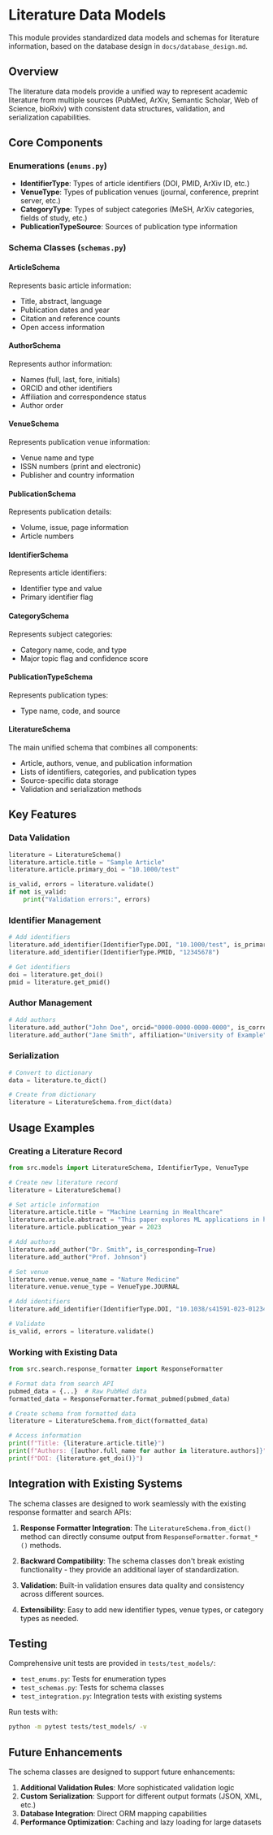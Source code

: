 # Literature Data Models

This module provides standardized data models and schemas for literature information, based on the database design in `docs/database_design.md`.

## Overview

The literature data models provide a unified way to represent academic literature from multiple sources (PubMed, ArXiv, Semantic Scholar, Web of Science, bioRxiv) with consistent data structures, validation, and serialization capabilities.

## Core Components

### Enumerations (`enums.py`)

- **IdentifierType**: Types of article identifiers (DOI, PMID, ArXiv ID, etc.)
- **VenueType**: Types of publication venues (journal, conference, preprint server, etc.)
- **CategoryType**: Types of subject categories (MeSH, ArXiv categories, fields of study, etc.)
- **PublicationTypeSource**: Sources of publication type information

### Schema Classes (`schemas.py`)

#### ArticleSchema
Represents basic article information:
- Title, abstract, language
- Publication dates and year
- Citation and reference counts
- Open access information

#### AuthorSchema
Represents author information:
- Names (full, last, fore, initials)
- ORCID and other identifiers
- Affiliation and correspondence status
- Author order

#### VenueSchema
Represents publication venue information:
- Venue name and type
- ISSN numbers (print and electronic)
- Publisher and country information

#### PublicationSchema
Represents publication details:
- Volume, issue, page information
- Article numbers

#### IdentifierSchema
Represents article identifiers:
- Identifier type and value
- Primary identifier flag

#### CategorySchema
Represents subject categories:
- Category name, code, and type
- Major topic flag and confidence score

#### PublicationTypeSchema
Represents publication types:
- Type name, code, and source

#### LiteratureSchema
The main unified schema that combines all components:
- Article, authors, venue, and publication information
- Lists of identifiers, categories, and publication types
- Source-specific data storage
- Validation and serialization methods

## Key Features

### Data Validation
```python
literature = LiteratureSchema()
literature.article.title = "Sample Article"
literature.article.primary_doi = "10.1000/test"

is_valid, errors = literature.validate()
if not is_valid:
    print("Validation errors:", errors)
```

### Identifier Management
```python
# Add identifiers
literature.add_identifier(IdentifierType.DOI, "10.1000/test", is_primary=True)
literature.add_identifier(IdentifierType.PMID, "12345678")

# Get identifiers
doi = literature.get_doi()
pmid = literature.get_pmid()
```

### Author Management
```python
# Add authors
literature.add_author("John Doe", orcid="0000-0000-0000-0000", is_corresponding=True)
literature.add_author("Jane Smith", affiliation="University of Example")
```

### Serialization
```python
# Convert to dictionary
data = literature.to_dict()

# Create from dictionary
literature = LiteratureSchema.from_dict(data)
```

## Usage Examples

### Creating a Literature Record
```python
from src.models import LiteratureSchema, IdentifierType, VenueType

# Create new literature record
literature = LiteratureSchema()

# Set article information
literature.article.title = "Machine Learning in Healthcare"
literature.article.abstract = "This paper explores ML applications in healthcare."
literature.article.publication_year = 2023

# Add authors
literature.add_author("Dr. Smith", is_corresponding=True)
literature.add_author("Prof. Johnson")

# Set venue
literature.venue.venue_name = "Nature Medicine"
literature.venue.venue_type = VenueType.JOURNAL

# Add identifiers
literature.add_identifier(IdentifierType.DOI, "10.1038/s41591-023-01234-5")

# Validate
is_valid, errors = literature.validate()
```

### Working with Existing Data
```python
from src.search.response_formatter import ResponseFormatter

# Format data from search API
pubmed_data = {...}  # Raw PubMed data
formatted_data = ResponseFormatter.format_pubmed(pubmed_data)

# Create schema from formatted data
literature = LiteratureSchema.from_dict(formatted_data)

# Access information
print(f"Title: {literature.article.title}")
print(f"Authors: {[author.full_name for author in literature.authors]}")
print(f"DOI: {literature.get_doi()}")
```

## Integration with Existing Systems

The schema classes are designed to work seamlessly with the existing response formatter and search APIs:

1. **Response Formatter Integration**: The `LiteratureSchema.from_dict()` method can directly consume output from `ResponseFormatter.format_*()` methods.

2. **Backward Compatibility**: The schema classes don't break existing functionality - they provide an additional layer of standardization.

3. **Validation**: Built-in validation ensures data quality and consistency across different sources.

4. **Extensibility**: Easy to add new identifier types, venue types, or category types as needed.

## Testing

Comprehensive unit tests are provided in `tests/test_models/`:

- `test_enums.py`: Tests for enumeration types
- `test_schemas.py`: Tests for schema classes
- `test_integration.py`: Integration tests with existing systems

Run tests with:
```bash
python -m pytest tests/test_models/ -v
```

## Future Enhancements

The schema classes are designed to support future enhancements:

1. **Additional Validation Rules**: More sophisticated validation logic
2. **Custom Serialization**: Support for different output formats (JSON, XML, etc.)
3. **Database Integration**: Direct ORM mapping capabilities
4. **Performance Optimization**: Caching and lazy loading for large datasets